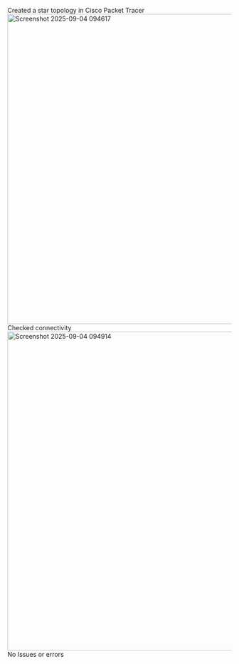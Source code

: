 Created a star topology in Cisco Packet Tracer
<img width="578" height="697" alt="Screenshot 2025-09-04 094617" src="https://github.com/user-attachments/assets/dae773d1-60a0-460b-a791-8cdc1ba09b7d" />
Checked connectivity
<img width="667" height="717" alt="Screenshot 2025-09-04 094914" src="https://github.com/user-attachments/assets/1c509da9-b9a8-4973-ae06-49d58295475d" />
No Issues or errors



